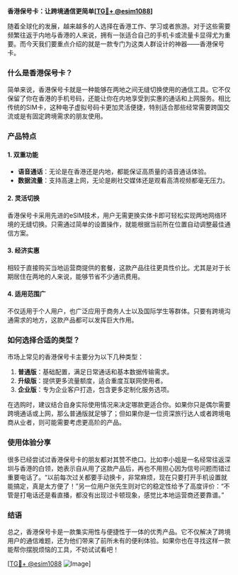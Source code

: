 **香港保号卡：让跨境通信更简单[[TG💪+ @esim1088](https://t.me/s/esim1088)]**

随着全球化的发展，越来越多的人选择在香港工作、学习或者旅游。对于这些需要频繁往返于内地与香港的人来说，拥有一张适合自己的手机卡或流量卡显得尤为重要。而今天我们要重点介绍的就是一款专门为这类人群设计的神器——香港保号卡。

### 什么是香港保号卡？

简单来说，香港保号卡就是一种能够在两地之间无缝切换使用的通信工具。它不仅保留了你在香港的手机号码，还能让你在内地享受到实惠的通话和上网服务。相比传统的SIM卡，这种电子虚拟号码卡更加灵活便捷，特别适合那些经常需要跨国交流或是有固定跨境需求的朋友使用。

### 产品特点

#### 1. **双重功能**
   - **语音通话**：无论是在香港还是内地，都能保证高质量的语音通话体验。
   - **数据流量**：支持高速上网，无论是刷社交媒体还是观看高清视频都毫无压力。

#### 2. **灵活切换**
   香港保号卡采用先进的eSIM技术，用户无需更换实体卡即可轻松实现两地网络环境的无缝切换。只需通过简单的设置操作，就能根据当前所在位置自动调整最佳通信方案。

#### 3. **经济实惠**
   相较于直接购买当地运营商提供的套餐，这款产品往往更具性价比。尤其是对于长期居住在两地的人来说，能够节省不少通讯费用。

#### 4. **适用范围广**
   不仅适用于个人用户，也广泛应用于商务人士以及国际学生等群体。只要有跨境沟通需求的地方，这款产品都可以发挥巨大作用。

### 如何选择合适的类型？

市场上常见的香港保号卡主要分为以下几种类型：

1. **普通版**：基础配置，满足日常通话和基本数据传输需求。
2. **升级版**：提供更多流量额度，适合重度互联网使用者。
3. **企业版**：专为企业客户打造，包含更多定制化服务选项。

在选购时，建议结合自身实际使用情况来决定哪款更适合你。如果你只是偶尔需要跨境通话或上网，那么普通版就足够了；但如果你是一位资深旅行达人或者跨境电商从业者，则可能需要考虑更高阶的产品。

### 使用体验分享

很多已经尝试过香港保号卡的朋友都对其赞不绝口。比如李小姐是一名经常往返深圳与香港的白领，她表示自从用了这款产品后，再也不用担心因为信号问题而错过重要电话了。“以前每次过关都要手动换卡，非常麻烦，现在只要打开手机设置就能搞定，真是太方便了！”另一位用户张先生则对它的稳定性给予了高度评价：“不管是打电话还是看直播，都没有出现过卡顿现象，感觉比本地运营商还要靠谱。”

### 结语

总之，香港保号卡是一款集实用性与便捷性于一体的优秀产品。它不仅解决了跨境用户的通信难题，还为他们带来了前所未有的便利体验。如果你也在寻找这样一款能帮你摆脱烦恼的工具，不妨试试看吧！

[[TG💪+ @esim1088](https://t.me/s/esim1088) ![Image](https://i.postimg.cc/4NQfJmqS/Snipaste-2025-05-13-00-14-12.png)]